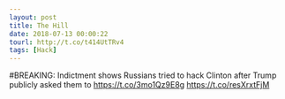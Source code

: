 ```yaml
---
layout: post
title: The Hill
date: 2018-07-13 00:00:22
tourl: http://t.co/t414UtTRv4
tags: [Hack]
---
```

#BREAKING: Indictment shows Russians tried to hack Clinton after Trump publicly asked them to https://t.co/3mo1Qz9E8g https://t.co/resXrxtFjM